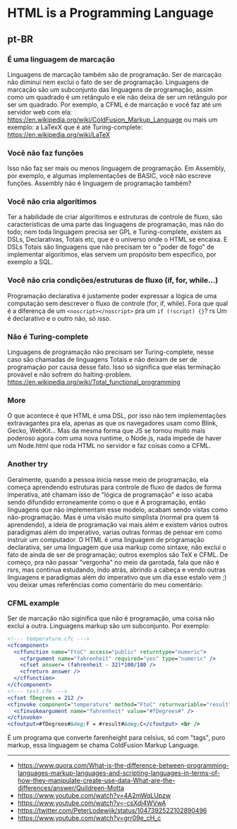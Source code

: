 # HTML is a Programming Language

## pt-BR
### É uma linguagem de marcação
Linguagens de marcação também são de programação. Ser de marcação não diminui nem exclui o fato de ser de programação.
Linguagens de marcação são um subconjunto das linguagens de programação, assim como um quadrado é um retângulo e ele não deixa de ser um retângulo por ser um quadrado.
Por exemplo, a CFML é de marcação e você faz até um servidor web com ela: https://en.wikipedia.org/wiki/ColdFusion_Markup_Language ou mais um exemplo: a LaTexX que é até Turing-complete: https://en.wikipedia.org/wiki/LaTeX

### Você não faz funções
Isso não faz ser mais ou menos linguagem de programação. Em Assembly, por exemplo, e algumas implementações de BASIC, você não escreve funções. Assembly não é linguagem de programação também?

### Você não cria algorítimos
Ter a habilidade de criar algorítimos e estruturas de controle de fluxo, são características de uma parte das linguagens de programação, mas não do todo; nem toda linguagem precisa ser GPL e Turing-complete, existem as DSLs, Declarativas, Totais etc, que é o universo onde o HTML se encaixa. E DSLs Totais são linguagens que não precisam ter o "poder de fogo" de implementar algorítimos, elas servem um propósito bem especifico, por exemplo a SQL.

### Você não cria condições/estruturas de fluxo (if, for, while...)
Programação declarativa é justamente poder expressar a lógica de uma computação sem descrever o fluxo de controle (for, if, while).
Fora que qual é a diferença de um `<noscript></noscript>` pra um `if (!script) {}`? rs Um é declarativo e o outro não, só isso.

### Não é Turing-complete
Linguagens de programação não precisam ser Turing-complete, nesse caso são chamadas de linguagens Totais e não deixam de ser de programação por causa desse fato. Isso só significa que elas terminação provável e não sofrem do halting-problem.
https://en.wikipedia.org/wiki/Total_functional_programming

### More
O que acontece é que HTML é uma DSL, por isso não tem implementações extravagantes pra ela, apenas as que os navegadores usam como Blink, Gecko, WebKit... Mas da mesma forma que JS se tornou muito mais poderoso agora com uma nova runtime, o Node.js, nada impede de haver um Node.html que roda HTML no servidor e faz coisas como a CFML.

### Another try
Geralmente, quando a pessoa inicia nesse meio de programação, ela começa aprendendo estruturas para controle de fluxo de dados de forma imperativa, até chamam isso de "lógica de programação" e isso acaba sendo difundido erroneamente como o que é A programação, então linguagens que não implementam esse modelo, acabam sendo vistas como não-programação.
Mas é uma visão muito simplista (normal pra quem tá aprendendo), a ideia de programação vai mais além e existem vários outros paradigmas além do imperativo, varias outras formas de pensar em como instruir um computador. O HTML é uma linguagem de programação declarativa, ser uma linguagem que usa markup como sintaxe, não exclui o fato de ainda de ser de programação; outros exemplos são TeX e CFML.
De começo, pra não passar "vergonha" no meio da garotada, fala que não é rsrs, mas continua estudando, indo atrás, abrindo a cabeça e vendo outras linguagens e paradigmas além do imperativo que um dia esse estalo vem ;) vou deixar umas referências como comentário do meu comentário:

### CFML example

Ser de marcação não siginifica que não é programação, uma coisa não exclui a outra. Linguagens markup são um subconjunto. Por exemplo:
```cfml
<!--- temperature.cfc --->
<cfcomponent>
  <cffunction name="FtoC" access="public" returntype="numeric">
    <cfargument name="fahrenheit" required="yes" type="numeric" />
    <cfset answer= (fahrenheit - 32)*100/180 />
    <cfreturn answer />
  </cffunction>
</cfcomponent>
<!--- test.cfm --->
<cfset fDegrees = 212 />
<cfinvoke component="temperature" method="FtoC" returnvariable="result">
  <cfinvokeargument name="fahrenheit" value="#fDegrees#" />
</cfinvoke>
<cfoutput>#fDegrees#&deg;F = #result#&deg;C</cfoutput> <br />
```
É um programa que converte farenheight para celsius, só com "tags", puro markup, essa linguagem se chama ColdFusion Markup Language.

---
- https://www.quora.com/What-is-the-difference-between-programming-languages-markup-languages-and-scripting-languages-in-terms-of-how-they-manipulate-create-use-data-What-are-the-differences/answer/Quildreen-Motta
- https://www.youtube.com/watch?v=4A2mWqLUpzw
- https://www.youtube.com/watch?v=-csXdj4WVwA
- https://twitter.com/PeterLodewijk/status/1047392522102890496
- https://www.youtube.com/watch?v=grr09e_cH_c
